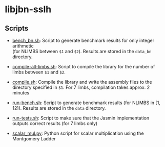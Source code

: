 # libjbn-sslh

## Scripts

- [bench_bn.sh](scripts/bench_bn.sh): Script to generate benchmark results for only integer arithmetic  
(for NLIMBS between `$1` and `$2`). Results are stored in the `data_bn` directory.

- [compile-all-limbs.sh](scripts/compile-all-limbs.sh): Script to compile the library for the
number of limbs between `$1` and `$2`.

- [compile.sh](scripts/compile.sh): Compile the library and write the assembly files to the
directory specified in `$1`. For 7 limbs, compilation takes approx. 2 minutes

- [run-bench.sh](scripts/run-bench.sh): Script to generate benchmark results (for NLIMBS
in [1, 12]). Results are stored in the `data` directory.

- [run-tests.sh](scripts/run-tests.sh): Script to make sure that the Jasmin implementation
outputs correct results (for 7 limbs only)

- [scalar_mul.py](scripts/scalar_mul.py): Python script for scalar multiplication
using the Montgomery Ladder
